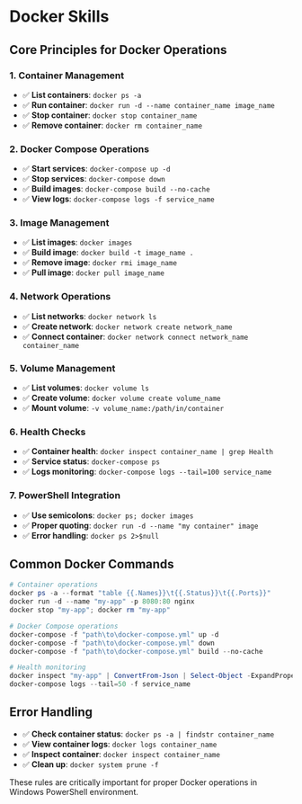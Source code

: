 # Docker Skills

## Core Principles for Docker Operations

### 1. Container Management
- ✅ **List containers**: `docker ps -a`
- ✅ **Run container**: `docker run -d --name container_name image_name`
- ✅ **Stop container**: `docker stop container_name`
- ✅ **Remove container**: `docker rm container_name`

### 2. Docker Compose Operations
- ✅ **Start services**: `docker-compose up -d`
- ✅ **Stop services**: `docker-compose down`
- ✅ **Build images**: `docker-compose build --no-cache`
- ✅ **View logs**: `docker-compose logs -f service_name`

### 3. Image Management
- ✅ **List images**: `docker images`
- ✅ **Build image**: `docker build -t image_name .`
- ✅ **Remove image**: `docker rmi image_name`
- ✅ **Pull image**: `docker pull image_name`

### 4. Network Operations
- ✅ **List networks**: `docker network ls`
- ✅ **Create network**: `docker network create network_name`
- ✅ **Connect container**: `docker network connect network_name container_name`

### 5. Volume Management
- ✅ **List volumes**: `docker volume ls`
- ✅ **Create volume**: `docker volume create volume_name`
- ✅ **Mount volume**: `-v volume_name:/path/in/container`

### 6. Health Checks
- ✅ **Container health**: `docker inspect container_name | grep Health`
- ✅ **Service status**: `docker-compose ps`
- ✅ **Logs monitoring**: `docker-compose logs --tail=100 service_name`

### 7. PowerShell Integration
- ✅ **Use semicolons**: `docker ps; docker images`
- ✅ **Proper quoting**: `docker run -d --name "my container" image`
- ✅ **Error handling**: `docker ps 2>$null`

## Common Docker Commands

```powershell
# Container operations
docker ps -a --format "table {{.Names}}\t{{.Status}}\t{{.Ports}}"
docker run -d --name "my-app" -p 8080:80 nginx
docker stop "my-app"; docker rm "my-app"

# Docker Compose operations
docker-compose -f "path\to\docker-compose.yml" up -d
docker-compose -f "path\to\docker-compose.yml" down
docker-compose -f "path\to\docker-compose.yml" build --no-cache

# Health monitoring
docker inspect "my-app" | ConvertFrom-Json | Select-Object -ExpandProperty State
docker-compose logs --tail=50 -f service_name
```

## Error Handling
- ✅ **Check container status**: `docker ps -a | findstr container_name`
- ✅ **View container logs**: `docker logs container_name`
- ✅ **Inspect container**: `docker inspect container_name`
- ✅ **Clean up**: `docker system prune -f`

These rules are critically important for proper Docker operations in Windows PowerShell environment.
